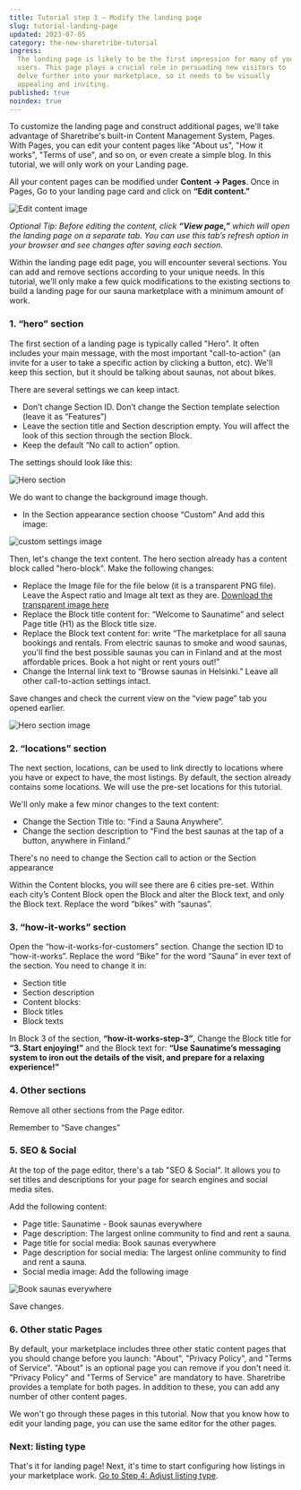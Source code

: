 ```yaml
---
title: Tutorial step 3 – Modify the landing page
slug: tutorial-landing-page
updated: 2023-07-05
category: the-new-sharetribe-tutorial
ingress:
  The landing page is likely to be the first impression for many of your
  users. This page plays a crucial role in persuading new visitors to
  delve further into your marketplace, so it needs to be visually
  appealing and inviting.
published: true
noindex: true
---
```


To customize the landing page and construct additional pages, we'll take
advantage of Sharetribe's built-in Content Management System, Pages.
With Pages, you can edit your content pages like "About us", "How it
works", "Terms of use", and so on, or even create a simple blog. In this
tutorial, we will only work on your Landing page.

All your content pages can be modified under **Content → Pages**. Once
in Pages, Go to your landing page card and click on **“Edit content.”**

![Edit content image](./editcontent.png)

_Optional Tip: Before editing the content, click **“View page,”** which
will open the landing page on a separate tab. You can use this tab’s
refresh option in your browser and see changes after saving each
section._

Within the landing page edit page, you will encounter several sections.
You can add and remove sections according to your unique needs. In this
tutorial, we'll only make a few quick modifications to the existing
sections to build a landing page for our sauna marketplace with a
minimum amount of work.

### 1. “hero” section

The first section of a landing page is typically called "Hero". It often
includes your main message, with the most important "call-to-action" (an
invite for a user to take a specific action by clicking a button, etc).
We'll keep this section, but it should be talking about saunas, not
about bikes.

There are several settings we can keep intact.

- Don’t change Section ID. Don’t change the Section template selection
  (leave it as “Features”)
- Leave the section title and Section description empty. You will affect
  the look of this section through the section Block.
- Keep the default “No call to action” option.

The settings should look like this:

<extrainfo title="Hero section configuration">

![Hero section](./herosection.png)

</extrainfo>

We do want to change the background image though.

- In the Section appearance section choose “Custom” And add this image:

![custom settings image](./customsetting.png)

Then, let's change the text content. The hero section already has a
content block called "hero-block". Make the following changes:

- Replace the Image file for the file below (it is a transparent PNG
  file). Leave the Aspect ratio and Image alt text as they are.
  [Download the transparent image here](/tutorial-assets/tns/transparent-image.png)
- Replace the Block title content for: “Welcome to Saunatime” and select
  Page title (H1) as the Block title size.
- Replace the Block text content for: write “The marketplace for all
  sauna bookings and rentals. From electric saunas to smoke and wood
  saunas, you'll find the best possible saunas you can in Finland and at
  the most affordable prices. Book a hot night or rent yours out!”
- Change the Internal link text to “Browse saunas in Helsinki.” Leave
  all other call-to-action settings intact.

Save changes and check the current view on the “view page” tab you
opened earlier.

![Hero section image](./welcomesaunatime.png)

### 2. “locations” section

The next section, locations, can be used to link directly to locations
where you have or expect to have, the most listings. By default, the
section already contains some locations. We will use the pre-set
locations for this tutorial.

We'll only make a few minor changes to the text content:

- Change the Section Title to: “Find a Sauna Anywhere”.
- Change the section description to “Find the best saunas at the tap of
  a button, anywhere in Finland.”

There's no need to change the Section call to action or the Section
appearance

Within the Content blocks, you will see there are 6 cities pre-set.
Within each city’s Content Block open the Block and alter the Block
text, and only the Block text. Replace the word “bikes” with “saunas”.

### 3. “how-it-works” section

Open the “how-it-works-for-customers” section. Change the section ID to
“how-it-works”. Replace the word “Bike” for the word “Sauna” in ever
text of the section. You need to change it in:

- Section title
- Section description
- Content blocks:
- Block titles
- Block texts

In Block 3 of the section, **“how-it-works-step-3”**, Change the Block
title for **“3. Start enjoying!”** and the Block text for: **“Use
Saunatime’s messaging system to iron out the details of the visit, and
prepare for a relaxing experience!”**

### 4. Other sections

Remove all other sections from the Page editor.

Remember to “Save changes”

### 5. SEO & Social

At the top of the page editor, there's a tab "SEO & Social". It allows
you to set titles and descriptions for your page for search engines and
social media sites.

Add the following content:

- Page title: Saunatime - Book saunas everywhere
- Page description: The largest online community to find and rent a
  sauna.
- Page title for social media: Book saunas everywhere
- Page description for social media: The largest online community to
  find and rent a sauna.
- Social media image: Add the following image

![Book saunas everywhere](./seoandsocial.png)

Save changes.

### 6. Other static Pages

By default, your marketplace includes three other static content pages
that you should change before you launch: "About", "Privacy Policy", and
"Terms of Service". "About" is an optional page you can remove if you
don't need it. "Privacy Policy" and "Terms of Service" are mandatory to
have. Sharetribe provides a template for both pages. In addition to
these, you can add any number of other content pages.

We won't go through these pages in this tutorial. Now that you know how
to edit your landing page, you can use the same editor for the other
pages.

### Next: listing type

That's it for landing page! Next, it's time to start configuring how
listings in your marketplace work.
[Go to Step 4: Adjust listing type](/the-new-sharetribe/tutorial-listing-type/).
